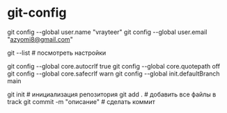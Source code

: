 # git-config

  git config --global user.name "vrayteer"
  git config --global user.email "azyomi8@gmail.com"
  
  git --list # посмотреть настройки

  git config --global core.autocrlf true
  git config --global core.quotepath off
  git config --global core.safecrlf warn
  git config --global init.defaultBranch main

  git init # инициализация репозитория
  git add . # добавить все файлы в track
  git commit -m "описание" # сделать коммит

